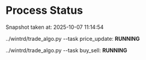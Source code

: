 # Process Status

Snapshot taken at: 2025-10-07 11:14:54

../wintrd/trade_algo.py --task price_update: **RUNNING**

../wintrd/trade_algo.py --task buy_sell: **RUNNING**

